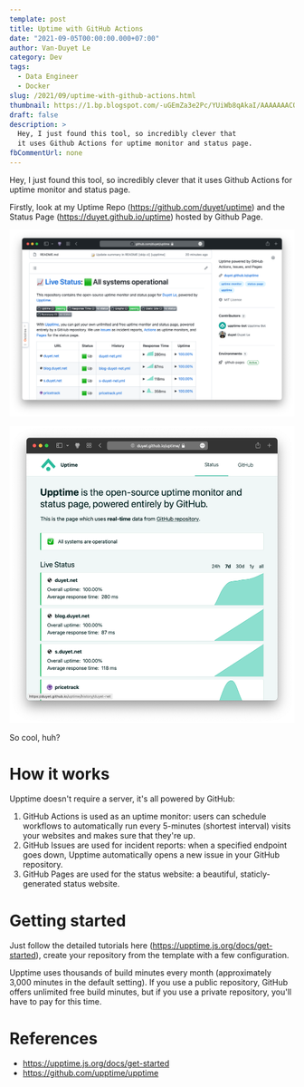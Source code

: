 ```yaml
---
template: post
title: Uptime with GitHub Actions 
date: "2021-09-05T00:00:00.000+07:00"
author: Van-Duyet Le
category: Dev
tags:
  - Data Engineer
  - Docker
slug: /2021/09/uptime-with-github-actions.html
thumbnail: https://1.bp.blogspot.com/-uGEmZa3e2Pc/YUiWb8qAkaI/AAAAAAACQig/bPXGd6Kl6EULxY61aolS0W6-PSldz5kOgCLcBGAsYHQ/s0/uptime-1.png
draft: false
description: >
  Hey, I just found this tool, so incredibly clever that 
  it uses Github Actions for uptime monitor and status page.
fbCommentUrl: none
---
```


Hey, I just found this tool, so incredibly clever that
it uses Github Actions for uptime monitor and status page.

Firstly, look at my Uptime Repo (https://github.com/duyet/uptime) and 
the Status Page (https://duyet.github.io/uptime) hosted by Github Page.

![Uptime](/media/2021/09/uptime-1.png)

![Uptime](/media/2021/09/uptime-2.png)

So cool, huh?

# How it works

Upptime doesn't require a server, it's all powered by GitHub:

1. GitHub Actions is used as an uptime monitor: users can schedule workflows to automatically run every 5-minutes (shortest interval) visits your websites and makes sure that they're up.
2. GitHub Issues are used for incident reports: when a specified endpoint goes down, Upptime automatically opens a new issue in your GitHub repository.
3. GitHub Pages are used for the status website: a beautiful, staticly-generated status website.

# Getting started

Just follow the detailed tutorials here (https://upptime.js.org/docs/get-started), 
create your repository from the template with a few configuration.


Upptime uses thousands of build minutes every month (approximately 3,000 minutes in the default setting). 
If you use a public repository, GitHub offers unlimited free build minutes, 
but if you use a private repository, you'll have to pay for this time.


# References

- https://upptime.js.org/docs/get-started
- https://github.com/upptime/upptime
